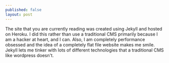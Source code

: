 ```yaml
---
published: false
layout: post
---
```


The site that you are currently reading was created using Jekyll and hosted on Heroku. I did this rather than use a traditional CMS primarily because I am a hacker at heart, and I can. Also, I am completely performance obsessed and the idea of a completely flat file website makes me smile. Jekyll lets me tinker with lots of different technologies that a traditional CMS like wordpress doesn't. 


